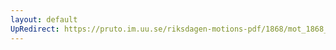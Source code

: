 ```yaml
---
layout: default
UpRedirect: https://pruto.im.uu.se/riksdagen-motions-pdf/1868/mot_1868__fk__13/mot_1868__fk__13-001.pdf
---
```

